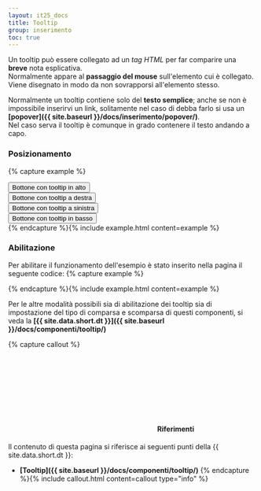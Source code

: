 ```yaml
---
layout: it25_docs
title: Tooltip
group: inserimento
toc: true
---
```


Un tooltip può essere collegato ad un *tag HTML* per far comparire una **breve** nota esplicativa.    
Normalmente appare al **passaggio del mouse** sull'elemento cui è collegato. Viene disegnato in modo da non sovrapporsi all'elemento stesso.

Normalmente un tooltip contiene solo del **testo semplice**; anche se non è impossibile inserirvi un link, solitamente nel caso di debba farlo si usa un **[popover]({{ site.baseurl }}/docs/inserimento/popover/)**.  
Nel caso serva il tooltip è comunque in grado contenere il testo andando a capo.

### Posizionamento

{% capture example %}
<div class="container">
  <div class="row">
    <div class="col-12 col-md-4 offset-md-4">
      <button type="button" class="btn btn-secondary" data-bs-toggle="tooltip" data-bs-placement="top"
              title="Breve testo esplicativo">Bottone con tooltip in alto
      </button>
    </div>
  </div>
  <div class="row mt-4">
    <div class="col-12 col-md-4">
      <button type="button" class="btn btn-secondary" data-bs-toggle="tooltip" data-bs-placement="right"
              title="Breve testo esplicativo">Bottone con tooltip a destra
      </button>
    </div>
    <div class="col-12 col-md-4 offset-md-4">
      <button type="button" class="btn btn-secondary" data-bs-toggle="tooltip" data-bs-placement="left"
              title="Lorem ipsum dolor sit amet, consectetur adipiscing elit. Nunc vel finibus augue.">Bottone con tooltip a sinistra
      </button>
    </div>
  </div>
  <div class="row mt-4">
    <div class="col-12 col-md-4 offset-md-4">
      <button type="button" class="btn btn-secondary" data-bs-toggle="tooltip" data-bs-placement="bottom"
              title="Breve testo esplicativo">Bottone con tooltip in basso
      </button>
    </div>
  </div>
</div>
{% endcapture %}{% include example.html content=example %}


### Abilitazione

Per abilitare il funzionamento dell'esempio è stato inserito nella pagina il seguente codice:
{% capture example %}
<script>
  document.addEventListener("DOMContentLoaded", function() { 
    var tooltipTriggerList = [].slice.call(document.querySelectorAll('[data-bs-toggle="tooltip"]'))
    var tooltipList = tooltipTriggerList.map(function (tooltipTriggerEl) {
      return new bootstrap.Tooltip(tooltipTriggerEl)
    })
  })    
</script>
{% endcapture %}{% include example.html content=example %}


Per le altre modalità possibili sia di abilitazione dei tooltip sia di impostazione del tipo di comparsa e scomparsa di questi componenti, si veda la **[{{ site.data.short.dt }}]({{ site.baseurl }}/docs/componenti/tooltip/)**


{% capture callout %}
####  <svg class="icon icon-info icon-lg"><use xlink:href="{{ site.baseurl }}/dist/svg/sprites.svg#it-info-circle"></use></svg> Riferimenti
Il contenuto di questa pagina si riferisce ai seguenti punti della {{ site.data.short.dt }}:
- **[Tooltip]({{ site.baseurl }}/docs/componenti/tooltip/)**
{% endcapture %}{% include callout.html content=callout type="info" %}
